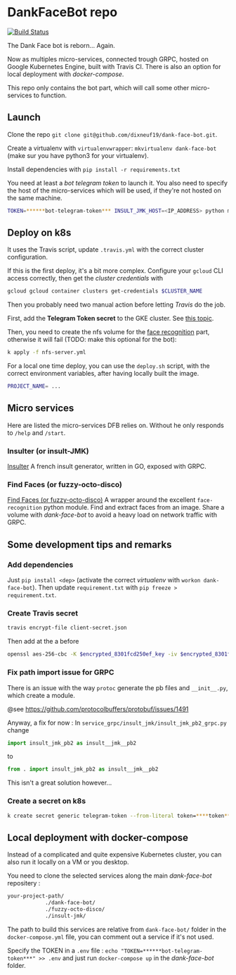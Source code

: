 # DankFaceBot repo

[![Build Status](https://travis-ci.org/dixneuf19/dank-face-bot.svg?branch=master)](https://travis-ci.org/dixneuf19/dank-face-bot)

The Dank Face bot is reborn... Again.

Now as multiples micro-services, connected trough GRPC, hosted on Google Kubernetes Engine, built with Travis CI. There is also an option for local deployment with *docker-compose*.

This repo only contains the bot part, which will call some other micro-services to function.

## Launch

Clone the repo `git clone git@github.com/dixneuf19/dank-face-bot.git`.

Create a virtualenv with `virtualenvwrapper`: `mkvirtualenv dank-face-bot` (make sur you have python3 for your virtualenv).

Install dependencies with `pip install -r requirements.txt`

You need at least a *bot telegram token* to launch it. You also need to specify the host of the micro-services which will be used, if they're not hosted on the same machine.

```bash
TOKEN=******bot-telegram-token*** INSULT_JMK_HOST=<IP_ADDRESS> python main.py
```

## Deploy on k8s

It uses the Travis script, update `.travis.yml` with the correct cluster configuration.

If this is the first deploy, it's a bit more complex. Configure your `gcloud` CLI access correctly, then get the *cluster credentials* with

```bash
gcloud gcloud container clusters get-credentials $CLUSTER_NAME
```

Then you probably need two manual action before letting *Travis* do the job.

First, add the **Telegram Token secret** to the GKE cluster. See [this topic](###Create-a-secret-on-k8s).

Then, you need to create the nfs volume for the [face recognition](https://github.com/dixneuf19/fuzzy-octo-disco) part, otherwise it will fail (TODO: make this optional for the bot):

```bash
k apply -f nfs-server.yml
```

For a local one time deploy, you can use the `deploy.sh` script, with the correct environment variables, after having locally built the image.

```bash
PROJECT_NAME= ...
```

## Micro services

Here are listed the micro-services DFB relies on. Without he only responds to `/help` and `/start`.

### Insulter (or insult-JMK)

[Insulter](https://www.github.com/dixneuf19/insult-jmk)
A french insult generator, written in GO, exposed with GRPC.

### Find Faces (or fuzzy-octo-disco)

[Find Faces (or fuzzy-octo-disco)](https://www.github.com/dixneuf19/fuzzy-octo-disco)
A wrapper around the excellent `face-recognition` python module. Find and extract faces from an image. Share a volume with *dank-face-bot* to avoid a heavy load on network traffic with GRPC.

## Some development tips and remarks

### Add dependencies

Just `pip install <dep>` (activate the correct *virtualenv* with `workon dank-face-bot`).
Then update `requirement.txt` with `pip freeze > requirement.txt`.

### Create Travis secret

```bash
travis encrypt-file client-secret.json
```

Then add at the a before

```bash
openssl aes-256-cbc -K $encrypted_8301fcd250ef_key -iv $encrypted_8301fcd250ef_iv -in client-secret.json.enc -out client-secret.json -d
```

### Fix path import issue for GRPC

There is an issue with the way `protoc` generate the pb files and `__init__.py`, which create a module.

@see <https://github.com/protocolbuffers/protobuf/issues/1491>

Anyway, a fix for now : 
In `service_grpc/insult_jmk/insult_jmk_pb2_grpc.py` change 

```python
import insult_jmk_pb2 as insult__jmk__pb2
```

to

```python
from . import insult_jmk_pb2 as insult__jmk__pb2
```

This isn't a great solution however...

### Create a secret on k8s

```bash
k create secret generic telegram-token --from-literal token=****token****
```

## Local deployment with docker-compose

Instead of a complicated and quite expensive Kubernetes cluster, you can also run it locally on a VM or you desktop.

You need to clone the selected services along the main *dank-face-bot* repositery :

```bash
your-project-path/
            ./dank-face-bot/
            ./fuzzy-octo-disco/
            ./insult-jmk/
```

The path to build this services are relative from `dank-face-bot/` folder in the `docker-compose.yml` file, you can comment out a service if it's not used.

Specify the TOKEN in a `.env` file : `echo "TOKEN=******bot-telegram-token***" >> .env` and just run `docker-compose up` in the *dank-face-bot* folder.
